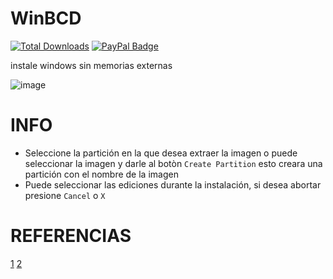 # WinBCD
[![Total Downloads](https://img.shields.io/github/downloads/LuSlower/WinBCD/total.svg)](https://github.com/LuSlower/WinBCD/releases) [![PayPal Badge](https://img.shields.io/badge/PayPal-003087?logo=paypal&logoColor=fff&style=flat)](https://paypal.me/eldontweaks) 

instale windows sin memorias externas

![image](https://github.com/user-attachments/assets/3c20ea34-c479-4dc1-8f97-70d10723b345)

# INFO

- Seleccione la partición en la que desea extraer la imagen o puede seleccionar la imagen y darle al botòn `Create Partition` esto creara una partición con el nombre de la imagen
- Puede seleccionar las ediciones durante la instalación, si desea abortar presione `Cancel` o `X`
  
# REFERENCIAS
[1](https://github.com/iidanL/InstallWindowsWithoutUSB)
[2](https://github.com/he3als/windows-no-usb)


